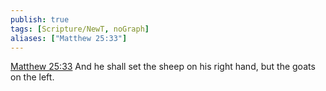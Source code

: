 ```yaml
---
publish: true
tags: [Scripture/NewT, noGraph]
aliases: ["Matthew 25:33"]
---
```

[Matthew 25:33](https://churchofjesuschrist.org/study/scriptures/nt/matt/25?lang=eng&id=p33#p33) And he shall set the sheep on his right hand, but the goats on the left.
